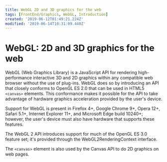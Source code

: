 ```yaml
---
title: WebGL 2D and 3D graphics for the web
tags: [FrontEnd/Graphics, WebGL, Introduction]
created: '2019-06-12T01:49:21.224Z'
modified: '2019-06-14T10:31:09.440Z'
---
```


# WebGL: 2D and 3D graphics for the web

WebGL (Web Graphics Library) is a JavaScript API for rendering high-performance interactive 3D and 2D graphics within any compatible web browser without the use of plug-ins. WebGL does so by introducing an API that closely conforms to OpenGL ES 2.0 that can be used in HTML5 `<canvas>` elements. This conformance makes it possible for the API to take advantage of hardware graphics acceleration provided by the user's device.

Support for WebGL is present in Firefox 4+, Google Chrome 9+, Opera 12+, Safari 5.1+, Internet Explorer 11+, and Microsoft Edge build 10240+; however, the user's device must also have hardware that supports these features.

The WebGL 2 API introduces support for much of the OpenGL ES 3.0 feature set; it's provided through the WebGL2RenderingContext interface.

The `<canvas>` element is also used by the Canvas API to do 2D graphics on web pages.
